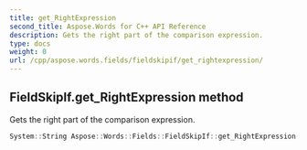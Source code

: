 ```yaml
---
title: get_RightExpression
second_title: Aspose.Words for C++ API Reference
description: Gets the right part of the comparison expression. 
type: docs
weight: 0
url: /cpp/aspose.words.fields/fieldskipif/get_rightexpression/
---
```

## FieldSkipIf.get_RightExpression method


Gets the right part of the comparison expression.

```cpp
System::String Aspose::Words::Fields::FieldSkipIf::get_RightExpression()
```

